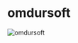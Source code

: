 # omdursoft

![omdursoft](https://user-images.githubusercontent.com/10568031/147160686-bd5d3321-89ef-463a-8fb1-152592d6e14e.jpg)
